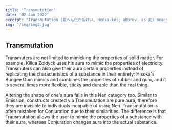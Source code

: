```yaml
---
title: 'Transmutation'
date: '02 Jan 2022'
excerpt: "Transmutation (変へん化か系けい, Henka-kei; abbrev. as 変) means a person can change the properties of their aura to mimic something else, or only specific attributes"
img: '/img/img2.jpg'
---
```


## Transmutation

Transmuters are not limited to mimicking the properties of solid matter. For example, Killua Zoldyck uses his aura to mimic the properties of electricity. Transmuters can also give their aura certain properties instead of replicating the characteristics of a substance in their entirety: Hisoka's Bungee Gum mimics and combines the properties of rubber and gum, and it is several times more flexible, sticky and durable than the real thing.

Altering the shape of one's aura falls in this Nen category too. Similar to Emission, constructs created via Transmutation are pure aura, therefore they are invisible to individuals incapable of using Nen. Transmutation is often mistaken for Conjuration due to their similarities. The difference is that Transmutation allows the user to mimic the properties of a substance with their aura, whereas Conjuration changes aura into the actual substance.
